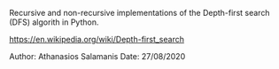 Recursive and non-recursive implementations of the Depth-first search (DFS) algorith in Python.

https://en.wikipedia.org/wiki/Depth-first_search

Author: Athanasios Salamanis
Date: 27/08/2020